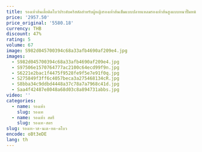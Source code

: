 ```yaml
---
title: รองเท้าส้นเตี้ยติดโบว์ประดับคริสตัลสำหรับผู้หญิงรองเท้าส้นเข็มแบบปลายแหลมรองเท้าส้นสูงแบบหนาปั๊มหนังมันวาวสำหรับงานเลี้ยงฤดูร้อน
price: '2957.50'
price_original: '5580.18'
currency: THB
discount: 47%
rating: 5
volume: 67
image: S982d045700394c68a33afb4690af209e4.jpg
images:
  - S982d045700394c68a33afb4690af209e4.jpg
  - S97506e1570764777ac2100c64ecd99f9n.jpg
  - S6221e2bac1f4475f9528fe9f5e7e91f0q.jpg
  - S275849f3ff6c4057beca3a275468134cR.jpg
  - S8bba34c9ddbd4448a37c78a7a7968c41d.jpg
  - Saa4f42487e8048a68d03c8a894731abbs.jpg
video: ''
categories:
  - name: รองเท้า
    slug: รองเท
  - name: รองเท้า สตรี
    slug: รองเท-สตร
slug: รองเท-าส-นเต-ยต-ดโบว
encode: oBt3eDE
lang: th
---
```

  